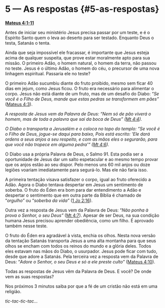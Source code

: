 # 5 — As respostas {#5-as-respostas}

[**Mateus 4:1-11**](http://bibliaonline.com.br/acf/mt/4/1-11)

Antes de iniciar seu ministério Jesus precisa passar por um teste, e é o Espírito Santo quem o leva ao deserto para ser testado. Enquanto Deus o testa, Satanás o tenta.

Ainda que seja impossível ele fracassar, é importante que Jesus esteja acima de qualquer suspeita, que prove estar moralmente apto para sua missão. O primeiro Adão, o homem natural, o homem da terra, não passou no teste. Jesus é o último Adão, o homem do céu, o precursor de uma nova linhagem espiritual. Passaria ele no teste?

O primeiro Adão sucumbiu diante do fruto proibido, mesmo sem ficar 40 dias em jejum, como Jesus ficou. O fruto era necessário para alimentar o corpo. Jesus não está diante de um fruto, mas de um desafio do Diabo: “_Se você é o Filho de Deus, mande que estas pedras se transformem em pães”_ ([Mateus 4:3](http://bibliaonline.com.br/acf/mt/4/3)).

_A resposta de Jesus vem da Palavra de Deus: “Nem só de pão viverá o homem, mas de toda a palavra que sai da boca de Deus” (_[_Mt 4:4_](http://bibliaonline.com.br/acf/mt/4/4)_)._

_O Diabo o transporta a Jerusalém e o coloca no topo do templo: “Se você é o Filho de Deus, jogue-se daqui para baixo, Pois está escrito: &#039;Ele dará ordens a seus anjos a seu respeito, e com as mãos eles o segurarão, para que você não tropece em alguma pedra&#039;“ (_[_Mt 4:6_](http://bibliaonline.com.br/acf/mt/4/6)_)._

O Diabo usa a própria Palavra de Deus, o Salmo 91\. Esta podia ser a oportunidade de Jesus dar um salto espetacular e ao mesmo tempo provar que os anjos estão ao seu dispor. Pelo menos uns 60 mil anjos ou doze legiões voariam imediatamente para segurá-lo. Mas ele não faria isso.

A primeira tentação visava satisfazer o corpo, igual ao fruto oferecido a Adão. Agora o Diabo tentava despertar em Jesus um sentimento de soberba. O fruto do Éden era bom para dar entendimento a Adão e despertar o sentimento que em outra parte da Bíblia é chamado de “_orgulho”_ ou “_soberba da vida”_ ([1 Jo 2:16](http://bibliaonline.com.br/acf/1jo/2/16)).

Outra vez a resposta de Jesus vem da Palavra de Deus: “_Não ponha à prova o Senhor, o seu Deus”_ ([Mt 4:7](http://bibliaonline.com.br/acf/mt/4/7)). Apesar de ser Deus, na sua condição humana Jesus precisou aprender obediência, como um filho. É aprovado também nesse teste.

O fruto do Éden era agradável à vista, enchia os olhos. Nesta nova versão da tentação Satanás transporta Jesus a uma alta montanha para que seus olhos se encham com todos os reinos do mundo e a glória deles. Todos eles estavam nas mãos do Diabo, o usurpador. Jesus pode ficar com tudo, desde que adore a Satanás. Pela terceira vez a resposta vem da Palavra de Deus: “_Adore o Senhor, o seu Deus e só a ele preste culto”_ ([Mateus 4:10](http://bibliaonline.com.br/acf/mt/4/10)).

Todas as respostas de Jesus vêm da Palavra de Deus. E você? De onde vem as suas respostas?

Nos próximos 3 minutos saiba por que a fé de um cristão não está em uma religião.

_tic-tac-tic-tac..._